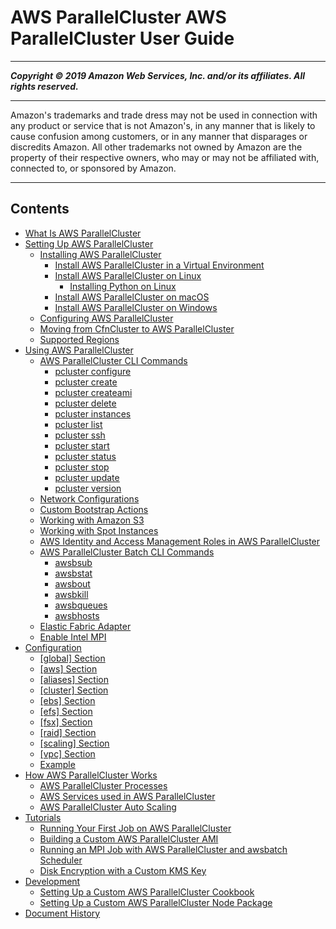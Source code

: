 # AWS ParallelCluster AWS ParallelCluster User Guide

-----
*****Copyright &copy; 2019 Amazon Web Services, Inc. and/or its affiliates. All rights reserved.*****

-----
Amazon's trademarks and trade dress may not be used in 
     connection with any product or service that is not Amazon's, 
     in any manner that is likely to cause confusion among customers, 
     or in any manner that disparages or discredits Amazon. All other 
     trademarks not owned by Amazon are the property of their respective
     owners, who may or may not be affiliated with, connected to, or 
     sponsored by Amazon.

-----
## Contents
+ [What Is AWS ParallelCluster](what-is-aws-parallelcluster.md)
+ [Setting Up AWS ParallelCluster](getting_started.md)
   + [Installing AWS ParallelCluster](install.md)
      + [Install AWS ParallelCluster in a Virtual Environment](install-virtualenv.md)
      + [Install AWS ParallelCluster on Linux](install-linux.md)
         + [Installing Python on Linux](install-linux-python.md)
      + [Install AWS ParallelCluster on macOS](install-macos.md)
      + [Install AWS ParallelCluster on Windows](install-windows.md)
   + [Configuring AWS ParallelCluster](getting-started-configuring-parallelcluster.md)
   + [Moving from CfnCluster to AWS ParallelCluster](moving-from-cfncluster-to-aws-parallelcluster.md)
   + [Supported Regions](supported-regions.md)
+ [Using AWS ParallelCluster](working.md)
   + [AWS ParallelCluster CLI Commands](commands.md)
      + [pcluster configure](pcluster.configure.md)
      + [pcluster create](pluster.create.md)
      + [pcluster createami](pcluster.createami.md)
      + [pcluster delete](pcluster.delete.md)
      + [pcluster instances](pcluster.instances.md)
      + [pcluster list](pcluster.list.md)
      + [pcluster ssh](pcluster.ssh.md)
      + [pcluster start](pcluster.start.md)
      + [pcluster status](pcluster.status.md)
      + [pcluster stop](pcluster.stop.md)
      + [pcluster update](pcluster.update.md)
      + [pcluster version](pcluster.version.md)
   + [Network Configurations](networking.md)
   + [Custom Bootstrap Actions](pre_post_install.md)
   + [Working with Amazon S3](s3_resources.md)
   + [Working with Spot Instances](spot.md)
   + [AWS Identity and Access Management Roles in AWS ParallelCluster](iam.md)
   + [AWS ParallelCluster Batch CLI Commands](awsbatchcli.md)
      + [awsbsub](awsbatchcli.awsbsub.md)
      + [awsbstat](awsbatchcli.awsbstat.md)
      + [awsbout](awsbatchcli_awsbout.md)
      + [awsbkill](awsbatchcli_awsbkill.md)
      + [awsbqueues](awsbatchcli_awsbqueues.md)
      + [awsbhosts](awsbatchcli_awsbhosts.md)
   + [Elastic Fabric Adapter](efa.md)
   + [Enable Intel MPI](intelmpi.md)
+ [Configuration](configuration.md)
   + [[global] Section](global.md)
   + [[aws] Section](aws.md)
   + [[aliases] Section](aliases.md)
   + [[cluster] Section](cluster-definition.md)
   + [[ebs] Section](ebs-section.md)
   + [[efs] Section](efs-section.md)
   + [[fsx] Section](fsx-section.md)
   + [[raid] Section](raid-section.md)
   + [[scaling] Section](scaling-section.md)
   + [[vpc] Section](vpc-section.md)
   + [Example](examples.md)
+ [How AWS ParallelCluster Works](functional.md)
   + [AWS ParallelCluster Processes](processes.md)
   + [AWS Services used in AWS ParallelCluster](aws-services.md)
   + [AWS ParallelCluster Auto Scaling](autoscaling.md)
+ [Tutorials](tutorials.md)
   + [Running Your First Job on AWS ParallelCluster](tutorials_01_hello_world.md)
   + [Building a Custom AWS ParallelCluster AMI](tutorials_02_ami_customization.md)
   + [Running an MPI Job with AWS ParallelCluster and awsbatch Scheduler](tutorials_03_batch_mpi.md)
   + [Disk Encryption with a Custom KMS Key](tutorials_04_encrypted_kms_fs.md)
+ [Development](development.md)
   + [Setting Up a Custom AWS ParallelCluster Cookbook](custom_cookbook.md)
   + [Setting Up a Custom AWS ParallelCluster Node Package](custom_node_package.md)
+ [Document History](document_history.md)